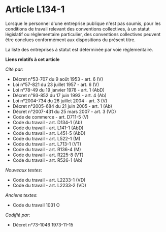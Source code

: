 # Article L134-1

Lorsque le personnel d'une entreprise publique n'est pas soumis, pour les conditions de travail relevant des conventions
collectives, à un statut législatif ou règlementaire particulier, des conventions collectives peuvent être conclues
conformément aux dispositions du présent titre.

La liste des entreprises à statut est déterminée par voie réglementaire.

**Liens relatifs à cet article**

_Cité par_:

  - Décret n°53-707 du 9 août 1953 - art. 6 (V)
  - Loi n°57-821 du 23 juillet 1957 - art. 6 (V)
  - Loi n°78-49 du 19 janvier 1978 - art. 1 (AbD)
  - Décret n°93-852 du 17 juin 1993 - art. 4 (Ab)
  - Loi n°2004-734 du 26 juillet 2004 - art. 3 (V)
  - Décret n°2005-684 du 21 juin 2005 - art. 1 (Ab)
  - Décret  n°2007-431 du 25 mars 2007 - art. 3 (VD)
  - Code de commerce - art. D711-5 (V)
  - Code du travail - art. D134-1 (Ab)
  - Code du travail - art. L141-1 (AbD)
  - Code du travail - art. L451-5 (AbD)
  - Code du travail - art. L522-1 (M)
  - Code du travail - art. L713-1 (VT)
  - Code du travail - art. R136-4 (M)
  - Code du travail - art. R225-8 (VT)
  - Code du travail - art. R526-1 (Ab)

_Nouveaux textes_:

  - Code du travail - art. L2233-1 (VD)
  - Code du travail - art. L2233-2 (VD)

_Anciens textes_:

  - Code du travail 1031 O

_Codifié par_:

  - Décret n°73-1046 1973-11-15
